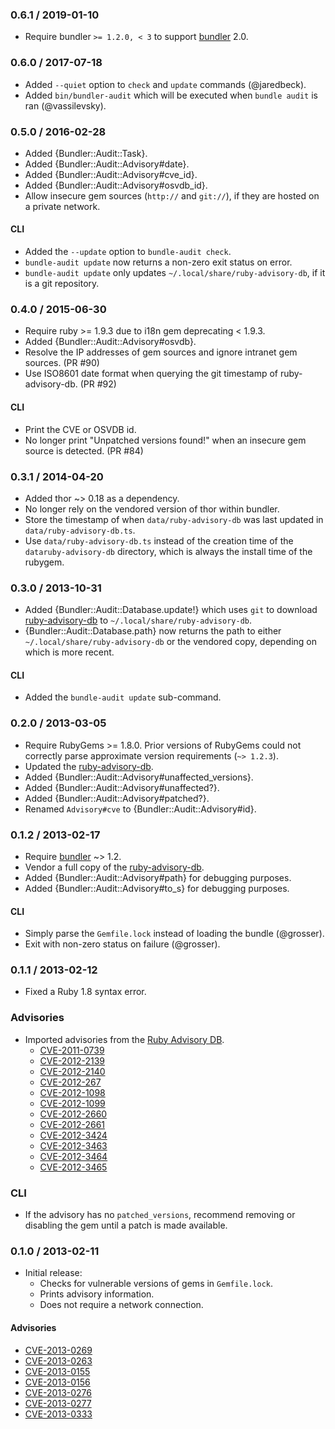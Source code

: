 ### 0.6.1 / 2019-01-10

* Require bundler `>= 1.2.0, < 3` to support [bundler] 2.0.

### 0.6.0 / 2017-07-18

* Added `--quiet` option to `check` and `update` commands (@jaredbeck).
* Added `bin/bundler-audit` which will be executed when `bundle audit` is ran
  (@vassilevsky).

### 0.5.0 / 2016-02-28

* Added {Bundler::Audit::Task}.
* Added {Bundler::Audit::Advisory#date}.
* Added {Bundler::Audit::Advisory#cve_id}.
* Added {Bundler::Audit::Advisory#osvdb_id}.
* Allow insecure gem sources (`http://` and `git://`), if they are hosted on a
  private network.

#### CLI

* Added the `--update` option to `bundle-audit check`.
* `bundle-audit update` now returns a non-zero exit status on error.
* `bundle-audit update` only updates `~/.local/share/ruby-advisory-db`, if it is a git
  repository.

### 0.4.0 / 2015-06-30

* Require ruby >= 1.9.3 due to i18n gem deprecating < 1.9.3.
* Added {Bundler::Audit::Advisory#osvdb}.
* Resolve the IP addresses of gem sources and ignore intranet gem sources.
  (PR #90)
* Use ISO8601 date format when querying the git timestamp of ruby-advisory-db.
  (PR #92)

#### CLI

* Print the CVE or OSVDB id.
* No longer print "Unpatched versions found!" when an insecure gem source
  is detected. (PR #84)

### 0.3.1 / 2014-04-20

* Added thor ~> 0.18 as a dependency.
* No longer rely on the vendored version of thor within bundler.
* Store the timestamp of when `data/ruby-advisory-db` was last updated in
  `data/ruby-advisory-db.ts`.
* Use `data/ruby-advisory-db.ts` instead of the creation time of the
  `dataruby-advisory-db` directory, which is always the install time
  of the rubygem.

### 0.3.0 / 2013-10-31

* Added {Bundler::Audit::Database.update!} which uses `git` to download
  [ruby-advisory-db] to `~/.local/share/ruby-advisory-db`.
* {Bundler::Audit::Database.path} now returns the path to either
  `~/.local/share/ruby-advisory-db` or the vendored copy, depending on which
  is more recent.

#### CLI

* Added the `bundle-audit update` sub-command.

### 0.2.0 / 2013-03-05

* Require RubyGems >= 1.8.0. Prior versions of RubyGems could not correctly
  parse approximate version requirements (`~> 1.2.3`).
* Updated the [ruby-advisory-db].
* Added {Bundler::Audit::Advisory#unaffected_versions}.
* Added {Bundler::Audit::Advisory#unaffected?}.
* Added {Bundler::Audit::Advisory#patched?}.
* Renamed `Advisory#cve` to {Bundler::Audit::Advisory#id}.

### 0.1.2 / 2013-02-17

* Require [bundler] ~> 1.2.
* Vendor a full copy of the [ruby-advisory-db].
* Added {Bundler::Audit::Advisory#path} for debugging purposes.
* Added {Bundler::Audit::Advisory#to_s} for debugging purposes.

#### CLI

* Simply parse the `Gemfile.lock` instead of loading the bundle (@grosser).
* Exit with non-zero status on failure (@grosser).

### 0.1.1 / 2013-02-12

* Fixed a Ruby 1.8 syntax error.

### Advisories

* Imported advisories from the [Ruby Advisory DB][ruby-advisory-db].
  * [CVE-2011-0739](http://www.osvdb.org/show/osvdb/70667)
  * [CVE-2012-2139](http://www.osvdb.org/show/osvdb/81631)
  * [CVE-2012-2140](http://www.osvdb.org/show/osvdb/81632)
  * [CVE-2012-267](http://osvdb.org/83077)
  * [CVE-2012-1098](http://osvdb.org/79726)
  * [CVE-2012-1099](http://www.osvdb.org/show/osvdb/79727)
  * [CVE-2012-2660](http://www.osvdb.org/show/osvdb/82610)
  * [CVE-2012-2661](http://www.osvdb.org/show/osvdb/82403)
  * [CVE-2012-3424](http://www.osvdb.org/show/osvdb/84243)
  * [CVE-2012-3463](http://osvdb.org/84515)
  * [CVE-2012-3464](http://www.osvdb.org/show/osvdb/84516)
  * [CVE-2012-3465](http://www.osvdb.org/show/osvdb/84513)

### CLI

* If the advisory has no `patched_versions`, recommend removing or disabling
  the gem until a patch is made available.

### 0.1.0 / 2013-02-11

* Initial release:
  * Checks for vulnerable versions of gems in `Gemfile.lock`.
  * Prints advisory information.
  * Does not require a network connection.

#### Advisories

* [CVE-2013-0269](http://direct.osvdb.org/show/osvdb/90074)
* [CVE-2013-0263](http://osvdb.org/show/osvdb/89939)
* [CVE-2013-0155](http://osvdb.org/show/osvdb/89025)
* [CVE-2013-0156](http://osvdb.org/show/osvdb/89026)
* [CVE-2013-0276](http://direct.osvdb.org/show/osvdb/90072)
* [CVE-2013-0277](http://direct.osvdb.org/show/osvdb/90073)
* [CVE-2013-0333](http://osvdb.org/show/osvdb/89594)

[bundler]: http://gembundler.com/
[ruby-advisory-db]: https://github.com/rubysec/ruby-advisory-db#readme
